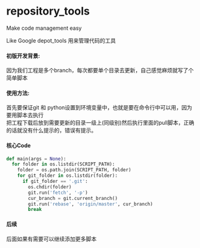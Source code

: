 # repository_tools
Make code management easy

Like Google depot_tools 用来管理代码的工具  
#### 初版开发背景:
因为我们工程是多个branch，每次都要单个目录去更新，自己感觉麻烦就写了个简单脚本  

#### 使用方法:
首先要保证git 和 python设置到环境变量中，也就是要在命令行中可以用，因为要用脚本去执行  
把工程下载后放到需要更新的目录一级上(同级别)然后执行里面的pull脚本，正确的话就没有什么提示的，错误有提示。

#### 核心Code
```py
def main(args = None):
  for folder in os.listdir(SCRIPT_PATH):
    folder = os.path.join(SCRIPT_PATH, folder)
    for git_folder in os.listdir(folder):
      if git_folder == '.git':
        os.chdir(folder)
        git.run('fetch', '-p')
        cur_branch = git.current_branch()
        git.run('rebase', 'origin/master', cur_branch)
        break
```

#### 后续
后面如果有需要可以继续添加更多脚本
